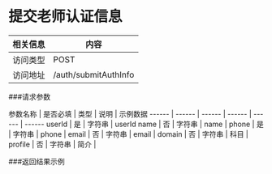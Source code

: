 


# 提交老师认证信息
 相关信息 | 内容
 ------ | ------
 访问类型 | POST
 访问地址 | /auth/submitAuthInfo

###请求参数

 参数名称 | 是否必填 | 类型 | 说明 | 示例数据
 ------ | ------ | ------ | ------ | ------ | ------
 userId | 是 | 字符串 | userId
 name | 否 | 字符串 | name |
 phone | 是 | 字符串 | phone |
 email | 否 | 字符串 | email |
 domain | 否 | 字符串 | 科目 |
 profile | 否 | 字符串 | 简介 |

###返回结果示例

```javascript

